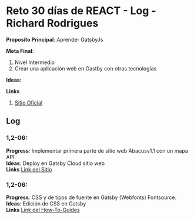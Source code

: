 # Reto 30 días de REACT - Log - Richard Rodrigues

**Proposito Principal**: Aprender GatsbyJs

**Meta Final**:
1) Nivel Intermedio
2) Crear una aplicación web en Gastby con otras tecnologías

**Ideas:** 

**Links**
1. [Sitio Oficial](https://www.gatsbyjs.org/)

## Log

### 1,2-06:
**Progress**: Implementar primera parte de sitio web Abacusv1.1 con un mapa API.<br>
**Ideas**: Deploy en Gatsby Cloud sitio web<br>
**Links** [Link del Sitio](https://gatsbyrich1n.gatsbyjs.io/)<br>


### 1,2-06:
**Progress**: CSS y de tipos de fuente en Gatsby (Webfonts) Fontsource.<br>
**Ideas**: Edición de CSS en Gatsby<br>
**Links** [Link del How-To-Guides](https://www.gatsbyjs.com/docs/how-to/styling/)<br>
